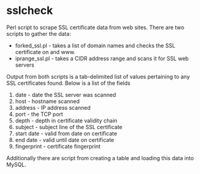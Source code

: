 sslcheck
========

Perl script to scrape SSL certificate data from web sites. There are two scripts to gather the data:

* forked_ssl.pl - takes a list of domain names and checks the SSL certificate on <domain> and www.<domain>
* iprange_ssl.pl -  takes a CIDR address range and scans it for SSL web servers

Output from both scripts is a tab-delimited list of values pertaining to any SSL certificates found.
Below is a list of the fields

1. date - date the SSL server was scanned
2. host - hostname scanned
3. address - IP address scanned
4. port - the TCP port
5. depth - depth in certificate validity chain
6. subject - subject line of the SSL certificate
7. start date - valid from date on certificate
8. end date - valid until date on certificate
9. fingerprint - certificate fingerprint

Additionally there are script from creating a table and loading this data into MySQL.
